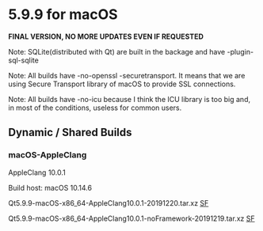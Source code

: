 # 5.9.9 for macOS

**FINAL VERSION, NO MORE UPDATES EVEN IF REQUESTED**

Note: SQLite(distributed with Qt) are built in the backage and have -plugin-sql-sqlite

Note: All builds have -no-openssl -securetransport. It means that we are using Secure Transport library of macOS to provide SSL connections.

Note: All builds have -no-icu because I think the ICU library is too big and, in most of the conditions, useless for common users.

## Dynamic / Shared Builds

### macOS-AppleClang

AppleClang 10.0.1

Build host: macOS 10.14.6

Qt5.9.9-macOS-x86_64-AppleClang10.0.1-20191220.tar.xz [SF](https://sourceforge.net/projects/fsu0413-qtbuilds/files/Qt5.9/macOS-x86_64/Qt5.9.9-macOS-x86_64-AppleClang10.0.1-20191220.tar.xz)

Qt5.9.9-macOS-x86_64-AppleClang10.0.1-noFramework-20191219.tar.xz [SF](https://sourceforge.net/projects/fsu0413-qtbuilds/files/Qt5.9/macOS-x86_64/Qt5.9.9-macOS-x86_64-AppleClang10.0.1-noFramework-20191219.tar.xz)
